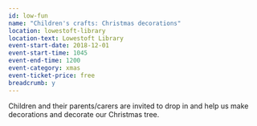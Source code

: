 ```yaml
---
id: low-fun
name: "Children's crafts: Christmas decorations"
location: lowestoft-library
location-text: Lowestoft Library
event-start-date: 2018-12-01
event-start-time: 1045
event-end-time: 1200
event-category: xmas
event-ticket-price: free
breadcrumb: y
---
```


Children and their parents/carers are invited to drop in and help us make decorations and decorate our Christmas tree.
